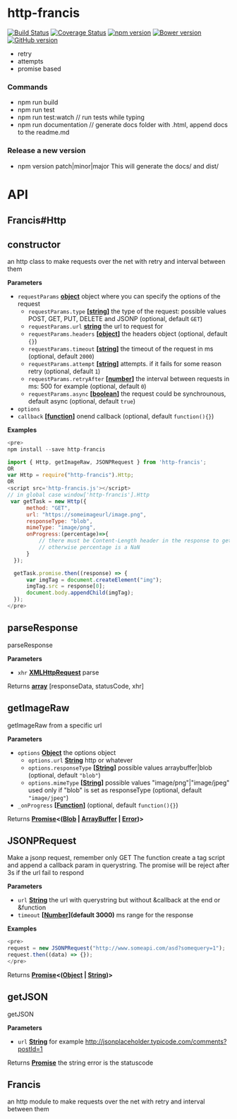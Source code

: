 # http-francis

[![Build Status](https://travis-ci.org/D-Mobilelab/http-francis.svg?branch=master)](https://travis-ci.org/D-Mobilelab/http-francis)
[![Coverage Status](https://coveralls.io/repos/github/D-Mobilelab/http-francis/badge.svg?branch=master)](https://coveralls.io/github/D-Mobilelab/http-francis?branch=master)
[![npm version](https://badge.fury.io/js/http-francis.svg)](https://badge.fury.io/js/http-francis)
[![Bower version](https://badge.fury.io/bo/http-francis.svg)](https://badge.fury.io/bo/http-francis)
[![GitHub version](https://badge.fury.io/gh/D-Mobilelab%http-francis.svg)](https://badge.fury.io/gh/D-Mobilelab%http-francis)

-   retry
-   attempts
-   promise based

### Commands

-   npm run build
-   npm run test
-   npm run test:watch    // run tests while typing
-   npm run documentation // generate docs folder with .html, append docs to the readme.md

### Release a new version

-   npm version patch|minor|major
    This will generate the docs/<version> and dist/

# API

## Francis#Http

## constructor

an http class to make requests over the net with retry and interval between them

**Parameters**

-   `requestParams` **[object](https://developer.mozilla.org/en-US/docs/Web/JavaScript/Reference/Global_Objects/Object)** object where you can specify the options of the request
    -   `requestParams.type` **\[[string](https://developer.mozilla.org/en-US/docs/Web/JavaScript/Reference/Global_Objects/String)]** the type of the request: possible values POST, GET, PUT, DELETE and JSONP (optional, default `GET`)
    -   `requestParams.url` **[string](https://developer.mozilla.org/en-US/docs/Web/JavaScript/Reference/Global_Objects/String)** the url to request for
    -   `requestParams.headers` **\[[object](https://developer.mozilla.org/en-US/docs/Web/JavaScript/Reference/Global_Objects/Object)]** the headers object (optional, default `{}`)
    -   `requestParams.timeout` **\[[string](https://developer.mozilla.org/en-US/docs/Web/JavaScript/Reference/Global_Objects/String)]** the timeout of the request in ms (optional, default `2000`)
    -   `requestParams.attempt` **\[[string](https://developer.mozilla.org/en-US/docs/Web/JavaScript/Reference/Global_Objects/String)]** attempts. if it fails for some reason retry (optional, default `1`)
    -   `requestParams.retryAfter` **\[[number](https://developer.mozilla.org/en-US/docs/Web/JavaScript/Reference/Global_Objects/Number)]** the interval between requests in ms: 500 for example (optional, default `0`)
    -   `requestParams.async` **\[[boolean](https://developer.mozilla.org/en-US/docs/Web/JavaScript/Reference/Global_Objects/Boolean)]** the request could be synchrounous, default async (optional, default `true`)
-   `options`  
-   `callback` **\[[function](https://developer.mozilla.org/en-US/docs/Web/JavaScript/Reference/Statements/function)]** onend callback (optional, default `function(){}`)

**Examples**

```javascript
<pre>
npm install --save http-francis

import { Http, getImageRaw, JSONPRequest } from 'http-francis';
OR
var Http = require("http-francis").Http;
OR
<script src='http-francis.js'></script> 
// in global case window['http-francis'].Http
 var getTask = new Http({
      method: "GET",
      url: "https://someimageurl/image.png",
      responseType: "blob",
      mimeType: "image/png",
      onProgress:(percentage)=>{ 
          // there must be Content-Length header in the response to get the right percentage
          // otherwise percentage is a NaN
      }
  });

  getTask.promise.then((response) => { 
      var imgTag = document.createElement("img");
      imgTag.src = response[0];
      document.body.appendChild(imgTag);       
  });
</pre>
```

## parseResponse

parseResponse

**Parameters**

-   `xhr` **[XMLHttpRequest](https://developer.mozilla.org/en-US/docs/Web/API/XMLHttpRequest)** parse

Returns **[array](https://developer.mozilla.org/en-US/docs/Web/JavaScript/Reference/Global_Objects/Array)** [responseData, statusCode, xhr]

## getImageRaw

getImageRaw from a specific url

**Parameters**

-   `options` **[Object](https://developer.mozilla.org/en-US/docs/Web/JavaScript/Reference/Global_Objects/Object)** the options object
    -   `options.url` **[String](https://developer.mozilla.org/en-US/docs/Web/JavaScript/Reference/Global_Objects/String)** http or whatever
    -   `options.responseType` **\[[String](https://developer.mozilla.org/en-US/docs/Web/JavaScript/Reference/Global_Objects/String)]** possible values arraybuffer|blob (optional, default `"blob"`)
    -   `options.mimeType` **\[[String](https://developer.mozilla.org/en-US/docs/Web/JavaScript/Reference/Global_Objects/String)]** possible values "image/png"|"image/jpeg" used only if "blob" is set as responseType (optional, default `"image/jpeg"`)
-   `_onProgress` **\[[Function](https://developer.mozilla.org/en-US/docs/Web/JavaScript/Reference/Statements/function)]**  (optional, default `function(){}`)

Returns **[Promise](https://developer.mozilla.org/en-US/docs/Web/JavaScript/Reference/Global_Objects/Promise)&lt;([Blob](https://developer.mozilla.org/en-US/docs/Web/API/Blob) \| [ArrayBuffer](https://developer.mozilla.org/en-US/docs/Web/JavaScript/Reference/Global_Objects/ArrayBuffer) \| [Error](https://developer.mozilla.org/en-US/docs/Web/JavaScript/Reference/Global_Objects/Error))>** 

## JSONPRequest

Make a jsonp request, remember only GET
The function create a tag script and append a callback param in querystring.
The promise will be reject after 3s if the url fail to respond

**Parameters**

-   `url` **[String](https://developer.mozilla.org/en-US/docs/Web/JavaScript/Reference/Global_Objects/String)** the url with querystring but without &callback at the end or &function
-   `timeout` **\[[Number](https://developer.mozilla.org/en-US/docs/Web/JavaScript/Reference/Global_Objects/Number)](default 3000)** ms range for the response

**Examples**

```javascript
<pre>
request = new JSONPRequest("http://www.someapi.com/asd?somequery=1");
request.then((data) => {});
</pre>
```

Returns **[Promise](https://developer.mozilla.org/en-US/docs/Web/JavaScript/Reference/Global_Objects/Promise)&lt;([Object](https://developer.mozilla.org/en-US/docs/Web/JavaScript/Reference/Global_Objects/Object) \| [String](https://developer.mozilla.org/en-US/docs/Web/JavaScript/Reference/Global_Objects/String))>** 

## getJSON

getJSON

**Parameters**

-   `url` **[String](https://developer.mozilla.org/en-US/docs/Web/JavaScript/Reference/Global_Objects/String)** for example <http://jsonplaceholder.typicode.com/comments?postId=1>

Returns **[Promise](https://developer.mozilla.org/en-US/docs/Web/JavaScript/Reference/Global_Objects/Promise)** the string error is the statuscode

## Francis

an http module to make requests over the net with retry and interval between them
